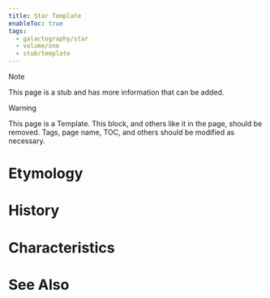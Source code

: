 ```yaml
---
title: Star Template
enableToc: true
tags:
  - galactography/star
  - volume/one
  - stub/template
---
```


> [!note]
> This page is a stub and has more information that can be added.

> [!warning]
> This page is a Template. This block, and others like it in the page, should be removed. Tags, page name, TOC, and others should be modified as necessary.

# Etymology

# History

# Characteristics

# See Also
